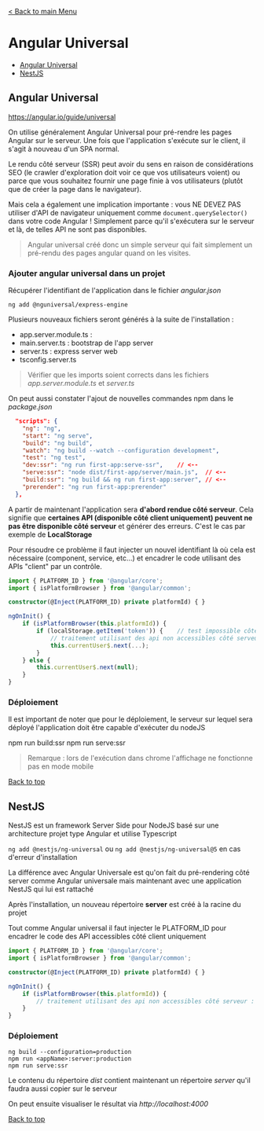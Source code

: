 [< Back to main Menu](https://github.com/gsoulie/angular-resources/blob/master/ng-sheet.md)    

# Angular Universal

* [Angular Universal](#angular-universal)      
* [NestJS](#nestjs)      

## Angular Universal

https://angular.io/guide/universal

On utilise généralement Angular Universal pour pré-rendre les pages Angular sur le serveur. Une fois que l'application s'exécute sur le client, il s'agit à nouveau d'un SPA normal.

Le rendu côté serveur (SSR) peut avoir du sens en raison de considérations SEO (le crawler d'exploration doit voir ce que vos utilisateurs voient) ou parce que vous souhaitez fournir une page finie à vos utilisateurs (plutôt que de créer la page dans le navigateur).

Mais cela a également une implication importante : vous NE DEVEZ PAS utiliser d'API de navigateur uniquement comme ````document.querySelector()```` dans votre code Angular ! Simplement parce qu'il s'exécutera sur le serveur et là, de telles API ne sont pas disponibles.

> Angular universal créé donc un simple serveur qui fait simplement un pré-rendu des pages angular quand on les visites.

### Ajouter angular universal dans un projet

Récupérer l'identifiant de l'application dans le fichier *angular.json*


````ng add @nguniversal/express-engine````

Plusieurs nouveaux fichiers seront générés à la suite de l'installation :

* app.server.module.ts : 
* main.server.ts : bootstrap de l'app server
* server.ts : express server web
* tsconfig.server.ts

> Vérifier que les imports soient corrects dans les fichiers *app.server.module.ts* et *server.ts*

On peut aussi constater l'ajout de nouvelles commandes npm dans le *package.json*

````json
  "scripts": {
    "ng": "ng",
    "start": "ng serve",
    "build": "ng build",
    "watch": "ng build --watch --configuration development",
    "test": "ng test",
    "dev:ssr": "ng run first-app:serve-ssr",	// <--
    "serve:ssr": "node dist/first-app/server/main.js",	// <--
    "build:ssr": "ng build && ng run first-app:server",	// <--
    "prerender": "ng run first-app:prerender"
  },
````

A partir de maintenant l'application sera **d'abord rendue côté serveur**. Cela signifie que **certaines API (disponible côté client uniquement)
peuvent ne pas être disponible côté serveur** et générer des erreurs. C'est le cas par exemple de **LocalStorage**

Pour résoudre ce problème il faut injecter un nouvel identifiant là où cela est nécessaire (component, service, etc...) et encadrer le code
utilisant des APIs "client" par un contrôle.

````typescript
import { PLATFORM_ID } from '@angular/core';
import { isPlatformBrowser } from '@angular/common';

constructor(@Inject(PLATFORM_ID) private platformId) { }

ngOnInit() {
	if (isPlatformBrowser(this.platformId)) {
		if (localStorage.getItem('token')) {	// test impossible côté serveur
			// traitement utilisant des api non accessibles côté serveur : du localStorage par exemple
			this.currentUser$.next(...);
		}
	} else {
		this.currentUser$.next(null);
	}
}

````

### Déploiement

Il est important de noter que pour le déploiement, le serveur sur lequel sera déployé l'application doit être capable d'exécuter du nodeJS

npm run build:ssr
npm run serve:ssr

> Remarque : lors de l'exécution dans chrome l'affichage ne fonctionne pas en mode mobile

[Back to top](#angular-universal)     

## NestJS

NestJS est un framework Server Side pour NodeJS basé sur une architecture projet type Angular et utilise Typescript

````ng add @nestjs/ng-universal```` ou ````ng add @nestjs/ng-universal@5```` en cas d'erreur d'installation

La différence avec Angular Universale est qu'on fait du pré-rendering côté server comme Angular universale mais maintenant avec une application NestJS qui lui est rattaché

Après l'installation, un nouveau répertoire **server** est créé à la racine du projet

Tout comme Angular universal il faut injecter le PLATFORM_ID pour encadrer le code des API accessibles côté client uniquement

````typescript
import { PLATFORM_ID } from '@angular/core';
import { isPlatformBrowser } from '@angular/common';

constructor(@Inject(PLATFORM_ID) private platformId) { }

ngOnInit() {
	if (isPlatformBrowser(this.platformId)) {
		// traitement utilisant des api non accessibles côté serveur : du localStorage par exemple
	}
}

````

### Déploiement

````
ng build --configuration=production
npm run <appName>:server:production
npm run serve:ssr
````

Le contenu du répertoire *dist* contient maintenant un répertoire *server* qu'il faudra aussi copier sur le serveur

On peut ensuite visualiser le résultat via *http://localhost:4000*

[Back to top](#angular-universal)     
